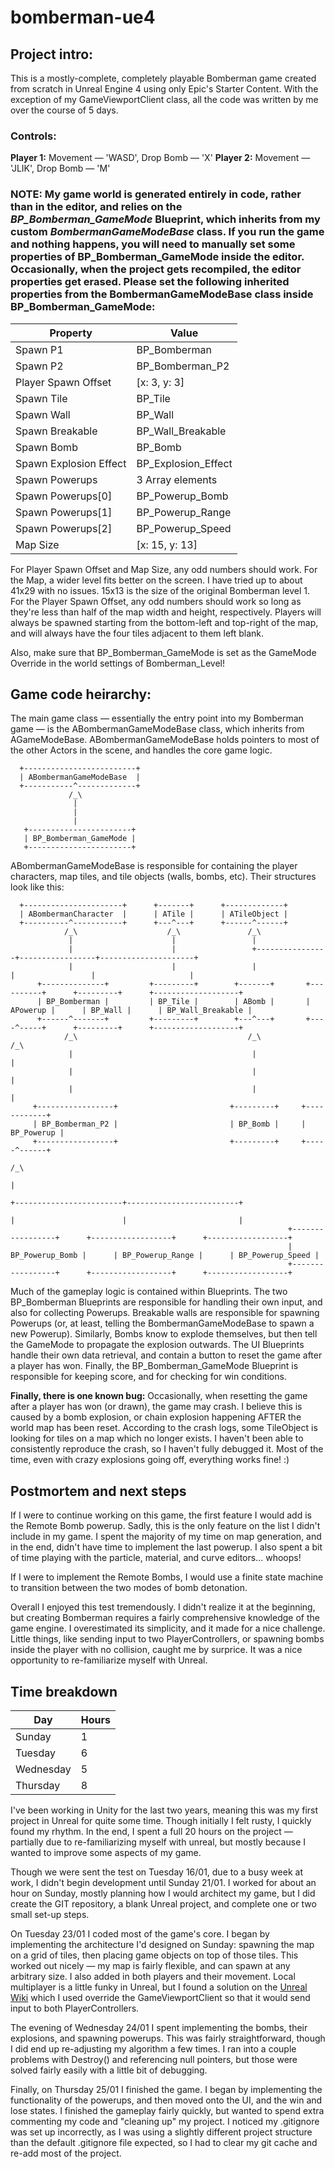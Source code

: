 # bomberman-ue4

## Project intro:

This is a mostly-complete, completely playable Bomberman game created from scratch in Unreal Engine 4 using only Epic's Starter Content. With the exception of my GameViewportClient class, all the code was written by me over the course of 5 days.

### Controls:
**Player 1:** Movement — 'WASD', Drop Bomb — 'X'
**Player 2:** Movement — 'JLIK', Drop Bomb — 'M'

### NOTE: My game world is generated entirely in code, rather than in the editor, and relies on the *BP_Bomberman_GameMode* Blueprint, which inherits from my custom *BombermanGameModeBase* class. If you run the game and nothing happens, you will need to manually set some properties of BP_Bomberman_GameMode inside the editor. Occasionally, when the project gets recompiled, the editor properties get erased. Please set the following inherited properties from the BombermanGameModeBase class inside BP_Bomberman_GameMode:

| Property               | Value               | 
| ---------------------- | ------------------- | 
| Spawn P1               | BP_Bomberman        | 
| Spawn P2               | BP_Bomberman_P2     | 
| Player Spawn Offset    | [x: 3, y: 3]        |
| Spawn Tile             | BP_Tile             | 
| Spawn Wall             | BP_Wall             | 
| Spawn Breakable        | BP_Wall_Breakable   | 
| Spawn Bomb             | BP_Bomb             | 
| Spawn Explosion Effect | BP_Explosion_Effect | 
| Spawn Powerups         | 3 Array elements    | 
| Spawn Powerups[0]      | BP_Powerup_Bomb     | 
| Spawn Powerups[1]      | BP_Powerup_Range    |
| Spawn Powerups[2]      | BP_Powerup_Speed    | 
| Map Size               | [x: 15, y: 13]      |

For Player Spawn Offset and Map Size, any odd numbers should work. For the Map, a wider level fits better on the screen. I have tried up to about 41x29 with no issues. 15x13 is the size of the original Bomberman level 1. For the Player Spawn Offset, any odd numbers should work so long as they're less than half of the map width and height, respectively. Players will always be spawned starting from the bottom-left and top-right of the map, and will always have the four tiles adjacent to them left blank.

Also, make sure that BP_Bomberman_GameMode is set as the GameMode Override in the world settings of Bomberman_Level!

## Game code heirarchy:

The main game class — essentially the entry point into my Bomberman game — is the ABombermanGameModeBase class, which inherits from AGameModeBase. ABombermanGameModeBase holds pointers to most of the other Actors in the scene, and handles the core game logic.

```
  +-------------------------+ 
  | ABombermanGameModeBase  | 
  +-----------^-------------+ 
             /_\    
              |     
              |     
              |     
   +-----------------------+
   | BP_Bomberman_GameMode |
   +-----------------------+
```

ABombermanGameModeBase is responsible for containing the player characters, map tiles, and tile objects (walls, bombs, etc). Their structures look like this:

```
  +----------------------+      +-------+      +-------------+
  | ABombermanCharacter  |      | ATile |      | ATileObject |
  +----------^-----------+      +---^---+      +------^------+
            /_\                    /_\               /_\
             |                      |                 |
             |                      |                 +----------------+-----------------+---------------------+
             |                      |                 |                |                 |                     |
      +--------------+         +---------+        +-------+       +----------+      +---------+      +-------------------+
      | BP_Bomberman |         | BP_Tile |        | ABomb |       | APowerup |      | BP_Wall |      | BP_Wall_Breakable |
      +------^-------+         +---------+        +---^---+       +----^-----+      +---------+      +-------------------+
            /_\                                      /_\              /_\				
             |                                        |                |
             |                                        |                |
             |                                        |                |
     +-----------------+                         +---------+     +------------+
     | BP_Bomberman_P2 |                         | BP_Bomb |     | BP_Powerup |
     +-----------------+                         +---------+     +-----^------+
                                                                      /_\
                                                                       |
                                                                       +------------------------+-------------------------+
                                                                       |                        |                         |
                                                              +-----------------+      +------------------+      +------------------+      
                                                              | BP_Powerup_Bomb |      | BP_Powerup_Range |      | BP_Powerup_Speed |      
                                                              +-----------------+      +------------------+      +------------------+      
```

Much of the gameplay logic is contained within Blueprints. The two BP_Bomberman Blueprints are responsible for handling their own input, and also for collecting Powerups. Breakable walls are responsible for spawning Powerups (or, at least, telling the BombermanGameModeBase to spawn a new Powerup). Similarly, Bombs know to explode themselves, but then tell the GameMode to propagate the explosion outwards. The UI Blueprints handle their own data retrieval, and contain a button to reset the game after a player has won. Finally, the BP_Bomberman_GameMode Blueprint is responsible for keeping score, and for checking for win conditions.

**Finally, there is one known bug:**
Occasionally, when resetting the game after a player has won (or drawn), the game may crash. I believe this is caused by a bomb explosion, or chain explosion happening AFTER the world map has been reset. According to the crash logs, some TileObject is looking for tiles on a map which no longer exists. I haven't been able to consistently reproduce the crash, so I haven't fully debugged it. Most of the time, even with crazy explosions going off, everything works fine! :)

## Postmortem and next steps

If I were to continue working on this game, the first feature I would add is the Remote Bomb powerup. Sadly, this is the only feature on the list I didn't include in my game. I spent the majority of my time on map generation, and in the end, didn't have time to implement the last powerup. I also spent a bit of time playing with the particle, material, and curve editors... whoops!

If I were to implement the Remote Bombs, I would use a finite state machine to transition between the two modes of bomb detonation.

Overall I enjoyed this test tremendously. I didn't realize it at the beginning, but creating Bomberman requires a fairly comprehensive knowledge of the game engine. I overestimated its simplicity, and it made for a nice challenge. Little things, like sending input to two PlayerControllers, or spawning bombs inside the player with no collision, caught me by surprice. It was a nice opportunity to re-familiarize myself with Unreal.

## Time breakdown

| Day        | Hours | 
| -----------| ------| 
| Sunday     | 1     | 
| Tuesday    | 6     | 
| Wednesday  | 5     |
| Thursday   | 8     | 

I've been working in Unity for the last two years, meaning this was my first project in Unreal for quite some time. Though initially I felt rusty, I quickly found my rhythm. In the end, I spent a full 20 hours on the project — partially due to re-familiarizing myself with unreal, but mostly because I wanted to improve some aspects of my game.

Though we were sent the test on Tuesday 16/01, due to a busy week at work, I didn't begin development until Sunday 21/01. I worked for about an hour on Sunday, mostly planning how I would architect my game, but I did create the GIT repository, a blank Unreal project, and complete one or two small set-up steps.

On Tuesday 23/01 I coded most of the game's core. I began by implementing the architecture I'd designed on Sunday: spawning the map on a grid of tiles, then placing game objects on top of those tiles. This worked out nicely — my map is fairly flexible, and can spawn at any arbitrary size. I also added in both players and their movement. Local multiplayer is a little funky in Unreal, but I found a solution on the [Unreal Wiki](https://wiki.unrealengine.com/Local_Multiplayer_Tips#Multiple_Players_on_the_Keyboard_.28C.2B.2B.29) which I used override the GameViewportClient so that it would send input to both PlayerControllers.

The evening of Wednesday 24/01 I spent implementing the bombs, their explosions, and spawning powerups. This was fairly straightforward, though I did end up re-adjusting my algorithm a few times. I ran into a couple problems with Destroy() and referencing null pointers, but those were solved fairly easily with a little bit of debugging.

Finally, on Thursday 25/01 I finished the game. I began by implementing the functionality of the powerups, and then moved onto the UI, and the win and lose states. I finished the gameplay fairly quickly, but wanted to spend extra commenting my code and "cleaning up" my project. I noticed my .gitignore was set up incorrectly, as I was using a slightly different project structure than the default .gitignore file expected, so I had to clear my git cache and re-add most of the project.

